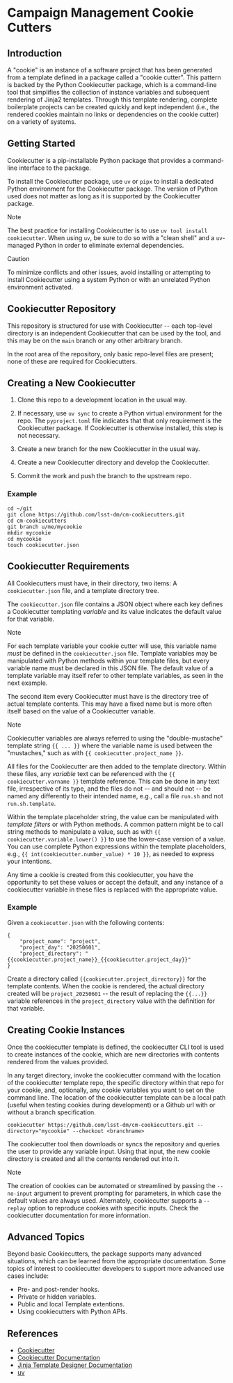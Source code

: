 # Campaign Management Cookie Cutters

## Introduction
A "cookie" is an instance of a software project that has been generated from a template defined in a package called a "cookie cutter".
This pattern is backed by the Python Cookiecutter package, which is a command-line tool that simplifies the collection of instance variables and subsequent rendering of Jinja2 templates.
Through this template rendering, complete boilerplate projects can be created quickly and kept independent (i.e., the rendered cookies maintain no links or dependencies on the cookie cutter) on a variety of systems.

## Getting Started
Cookiecutter is a pip-installable Python package that provides a command-line interface to the package.

To install the Cookiecutter package, use `uv` or `pipx` to install a dedicated Python environment for the Cookiecutter package. The version of Python used does not matter as long as it is supported by the Cookiecutter package.

> [!NOTE]
> The best practice for installing Cookiecutter is to use `uv tool install cookiecutter`. When using `uv`, be sure to do so with a "clean shell" and a `uv`-managed Python in order to eliminate external dependencies.

> [!CAUTION]
> To minimize conflicts and other issues, avoid installing or attempting to install Cookiecutter using a system Python or with an unrelated Python environment activated.

## Cookiecutter Repository
This repository is structured for use with Cookiecutter -- each top-level directory is an independent Cookiecutter that can be used by the tool, and this may be on the `main` branch or any other arbitrary branch.

In the root area of the repository, only basic repo-level files are present; none of these are required for Cookiecutters.

## Creating a New Cookiecutter

1. Clone this repo to a development location in the usual way.

1. If necessary, use `uv sync` to create a Python virtual environment for the repo. The `pyproject.toml` file indicates that that only requirement is the Cookiecutter package. If Cookiecutter is otherwise installed, this step is not necessary.

1. Create a new branch for the new Cookiecutter in the usual way.

1. Create a new Cookiecutter directory and develop the Cookiecutter.

1. Commit the work and push the branch to the upstream repo.

### Example

```
cd ~/git
git clone https://github.com/lsst-dm/cm-cookiecutters.git
cd cm-cookiecutters
git branch u/me/mycookie
mkdir mycookie
cd mycookie
touch cookiecutter.json
```

## Cookiecutter Requirements
All Cookiecutters must have, in their directory, two items: A `cookiecutter.json` file, and a template directory tree.

The `cookiecutter.json` file contains a JSON object where each key defines a Cookiecutter templating *variable* and its value indicates the default value for that variable.

> [!NOTE]
> For each template variable your cookie cutter will use, this variable name *must* be defined in the `cookiecutter.json` file. Template variables may be manipulated with Python methods within your template files, but every variable name must be declared in this JSON file. The default value of a template variable may itself refer to other template variables, as seen in the next example.

The second item every Cookiecutter must have is the directory tree of actual template contents. This may have a fixed name but is more often itself based on the value of a Cookiecutter variable.

> [!NOTE]
> Cookiecutter variables are always referred to using the "double-mustache" template string `{{ ... }}` where the variable name is used between the "mustaches," such as with `{{ cookiecutter.project_name }}`.

All files for the Cookiecutter are then added to the template directory. Within these files, any *variable* text can be referenced with the `{{ cookiecutter.varname }}` template reference.
This can be done in any text file, irrespective of its type, and the files do not -- and should not -- be named any differently to their intended name, e.g., call a file `run.sh` and not `run.sh.template`.

Within the template placeholder string, the value can be manipulated with *template filters* or with Python methods.
A common pattern might be to call string methods to manipulate a value, such as with `{{ cookiecutter.variable.lower() }}` to use the lower-case version of a value.
You can use complete Python expressions within the template placeholders, e.g., `{{ int(cookiecutter.number_value) * 10 }}`, as needed to express your intentions.

Any time a cookie is created from this cookiecutter, you have the opportunity to set these values or accept the default, and any instance of a cookiecutter variable in these files is replaced with the appropriate value.

### Example

Given a `cookiecutter.json` with the following contents:

```
{
    "project_name": "project",
    "project_day": "20250601",
    "project_directory": "{{cookiecutter.project_name}}_{{cookiecutter.project_day}}"
}
```

Create a directory called `{{cookiecutter.project_directory}}` for the template contents. When the cookie is rendered, the actual directory created will be `project_20250601` -- the result of replacing the `{{...}}` variable references in the `project_directory` value with the definition for that variable.

## Creating Cookie Instances

Once the cookiecutter template is defined, the cookiecutter CLI tool is used to create instances of the cookie, which are new directories with contents rendered from the values provided.

In any target directory, invoke the cookiecutter command with the location of the cookiecutter template repo, the specific directory within that repo for your cookie, and, optionally, any cookie variables you want to set on the command line.
The location of the cookiecutter template can be a local path (useful when testing cookies during development) or a Github url with or without a branch specification.

```
cookiecutter https://github.com/lsst-dm/cm-cookiecutters.git --directory="mycookie" --checkout <branchname>
```

The cookiecutter tool then downloads or syncs the repository and queries the user to provide any variable input.
Using that input, the new cookie directory is created and all the contents rendered out into it.

> [!NOTE]
> The creation of cookies can be automated or streamlined by passing the `--no-input` argument to prevent prompting for parameters, in which case the default values are always used. Alternately, cookiecutter supports a `--replay` option to reproduce cookies with specific inputs. Check the cookiecutter documentation for more information.

## Advanced Topics
Beyond basic Cookiecutters, the package supports many advanced situations, which can be learned from the appropriate documentation.
Some topics of interest to cookiecutter developers to support more advanced use cases include:

- Pre- and post-render hooks.
- Private or hidden variables.
- Public and local Template extentions.
- Using cookiecutters with Python APIs.

## References

- [Cookiecutter](https://www.cookiecutter.io)
- [Cookiecutter Documentation](https://cookiecutter.readthedocs.io/en/stable/)
- [Jinja Template Designer Documentation](https://jinja.palletsprojects.com/en/stable/templates/)
- [uv](https://docs.astral.sh/uv/)
